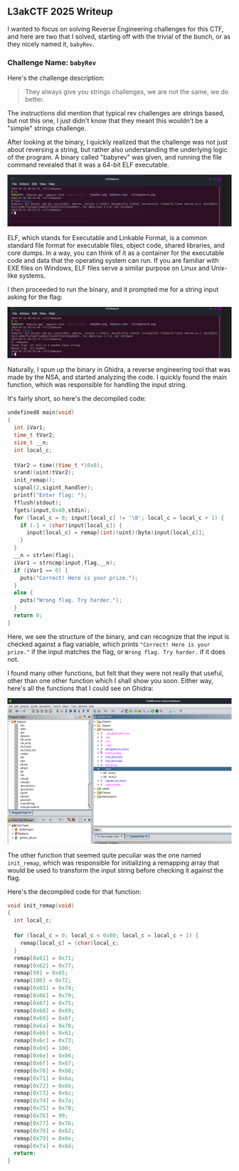 ## L3akCTF 2025 Writeup

I wanted to focus on solving Reverse Engineering challenges for this CTF, and here are two that I solved, starting off with the trivial of the bunch, or as they nicely named it, `babyRev`.

### Challenge Name: `babyRev`

Here's the challenge description:

>They always give you strings challenges, we are not the same, we do better.

The instructions did mention that typical rev challenges are strings based, but not this one, I just didn't know that they meant this wouldn't be a "simple" strings challenge.

After looking at the binary, I quickly realized that the challenge was not just about reversing a string, but rather also understanding the underlying logic of the program. A binary called "babyrev" was given, and running the file command revealed that it was a 64-bit ELF executable.

![Image](L3akCTF2025/babyFile.png)

ELF, which stands for Executable and Linkable Format, is a common standard file format for executable files, object code, shared libraries, and core dumps. In a way, you can think of it as a container for the executable code and data that the operating system can run. If you are familiar with EXE files on Windows, ELF files serve a similar purpose on Linux and Unix-like systems.

I then proceeded to run the binary, and it prompted me for a string input asking for the flag:

![Image](L3akCTF2025/runELF.png)

Naturally, I spun up the binary in Ghidra, a reverse engineering tool that was made by the NSA, and started analyzing the code. I quickly found the main function, which was responsible for handling the input string.

It's fairly short, so here's the decompiled code:

```c
undefined8 main(void)
{
  int iVar1;
  time_t tVar2;
  size_t __n;
  int local_c;
  
  tVar2 = time((time_t *)0x0);
  srand((uint)tVar2);
  init_remap();
  signal(2,sigint_handler);
  printf("Enter flag: ");
  fflush(stdout);
  fgets(input,0x40,stdin);
  for (local_c = 0; input[local_c] != '\0'; local_c = local_c + 1) {
    if (-1 < (char)input[local_c]) {
      input[local_c] = remap[(int)(uint)(byte)input[local_c]];
    }
  }
  __n = strlen(flag);
  iVar1 = strncmp(input,flag,__n);
  if (iVar1 == 0) {
    puts("Correct! Here is your prize.");
  }
  else {
    puts("Wrong flag. Try harder.");
  }
  return 0;
}
```

Here, we see the structure of the binary, and can recognize that the input is checked against a flag variable, which prints `"Correct! Here is your prize."` if the input matches the flag, or `Wrong flag. Try harder.` if it does not.

I found many other functions, but felt that they were not really that useful, other than one other function which I shall show you soon. Either way, here's all the functions that I could see on Ghidra:

![Image](L3akCTF2025/ghidraFunctions.png)

The other function that seemed quite peculiar was the one named `init_remap`, which was responsible for initializing a remapping array that would be used to transform the input string before checking it against the flag.

Here's the decompiled code for that function:

```c
void init_remap(void)
{
  int local_c;
  
  for (local_c = 0; local_c < 0x80; local_c = local_c + 1) {
    remap[local_c] = (char)local_c;
  }
  remap[0x61] = 0x71;
  remap[0x62] = 0x77;
  remap[99] = 0x65;
  remap[100] = 0x72;
  remap[0x65] = 0x74;
  remap[0x66] = 0x79;
  remap[0x67] = 0x75;
  remap[0x68] = 0x69;
  remap[0x69] = 0x6f;
  remap[0x6a] = 0x70;
  remap[0x6b] = 0x61;
  remap[0x6c] = 0x73;
  remap[0x6d] = 100;
  remap[0x6e] = 0x66;
  remap[0x6f] = 0x67;
  remap[0x70] = 0x68;
  remap[0x71] = 0x6a;
  remap[0x72] = 0x6b;
  remap[0x73] = 0x6c;
  remap[0x74] = 0x7a;
  remap[0x75] = 0x78;
  remap[0x76] = 99;
  remap[0x77] = 0x76;
  remap[0x78] = 0x62;
  remap[0x79] = 0x6e;
  remap[0x7a] = 0x6d;
  return;
}
```
